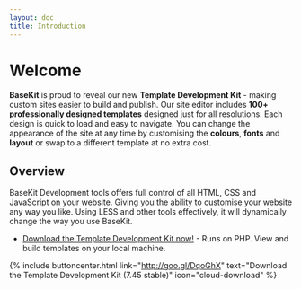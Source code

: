 ```yaml
---
layout: doc
title: Introduction
---
```


# Welcome

**BaseKit** is proud to reveal our new **Template Development Kit** - making custom sites easier to build and publish. Our site editor includes **100+ professionally designed templates** designed just for all resolutions. Each design is quick to load and easy to navigate. You can change the appearance of the site at any time by customising the **colours**, **fonts** and **layout** or swap to a different template at no extra cost.

## Overview

BaseKit Development tools offers full control of all HTML, CSS and JavaScript on your website. Giving you the ability to customise your website any way you like. Using LESS and other tools effectively, it will dynamically change the way you use BaseKit.

* [Download the Template Development Kit now!](/getting-started/local-development/) - Runs on PHP. View and build templates on your local machine.

{% include buttoncenter.html link="http://goo.gl/DqoGhX" text="Download the Template Development Kit (7.45 stable)" icon="cloud-download" %}